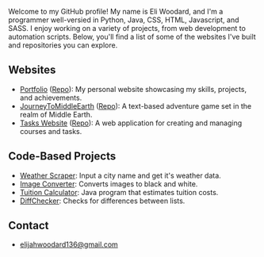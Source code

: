 Welcome to my GitHub profile! My name is Eli Woodard, and I'm a programmer well-versied in Python, Java, CSS, HTML, Javascript, and SASS. I enjoy working on a variety of projects, from web development to automation scripts. Below, you'll find a list of some of the websites I've built and repositories you can explore.

## Websites

- [Portfolio](https://eliwoodard.github.io/Portfolio/) ([Repo](https://github.com/EliWoodard/Portfolio)):  My personal website showcasing my skills, projects, and achievements.
- [JourneyToMiddleEarth](https://eliwoodard.github.io/JourneyToMiddleEarth/) ([Repo](https://github.com/EliWoodard/JourneyToMiddleEarth)): A text-based adventure game set in the realm of Middle Earth.
- [Tasks Website](https://eliwoodard.github.io/Tasks/) ([Repo](https://github.com/EliWoodard/Tasks)): A web application for creating and managing courses and tasks.

## Code-Based Projects

- [Weather Scraper](https://github.com/EliWoodard/PythonWebScraper): Input a city name and get it's weather data.
- [Image Converter](https://github.com/EliWoodard/Image-Converter): Converts images to black and white.
- [Tuition Calculator](https://github.com/EliWoodard/Tuition-Calculator): Java program that estimates tuition costs.
- [DiffChecker](https://github.com/EliWoodard/DiffCheck): Checks for differences between lists.

## Contact
- elijahwoodard136@gmail.com
